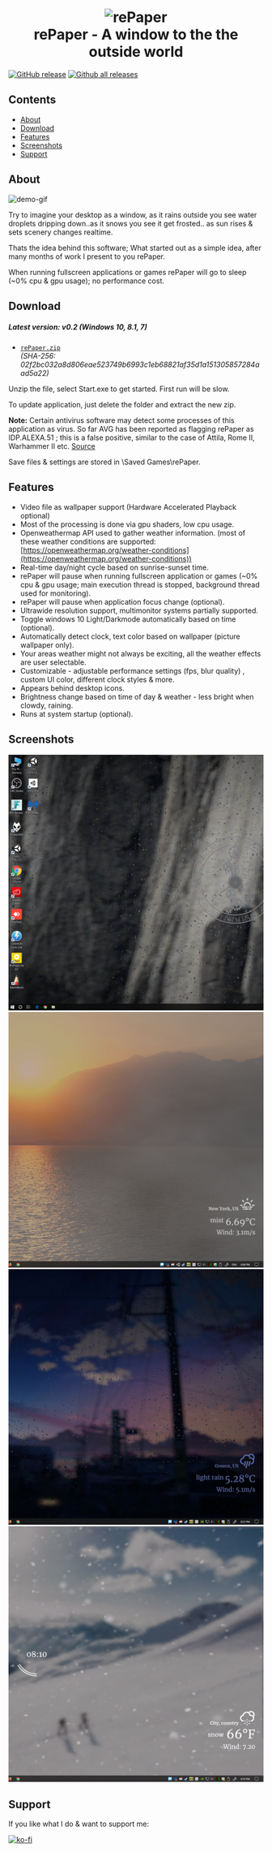 <h1 align="center">
<img src="docs/favicon.ico" alt="rePaper" width="128"//>
<br/>
rePaper - A window to the the outside world
</h1>

[![GitHub release](https://img.shields.io/github/release/rocksdanister/rePaper/all.svg)](https://github.com/rocksdanister/rePaper/releases)
[![Github all releases](https://img.shields.io/github/downloads/rocksdanister/rePaper/total.svg)](https://github.com/rocksdanister/rePaper/releases)

## Contents

- [About](#about)
- [Download](#download)
- [Features](#features)
- [Screenshots](#screenshots)
- [Support](#support)

## About
![demo-gif](./resources/htmlbanner_gif.gif?raw=true "demo")

Try to imagine your desktop as a window, as it rains outside you see water droplets dripping down..as it snows you see it get frosted.. as sun rises & sets scenery changes realtime.

Thats the idea behind this software; What started out as a simple idea, after many months of work I present to you rePaper.

When running fullscreen applications or games rePaper will go to sleep (~0% cpu & gpu usage); no performance cost.

## Download
##### Latest version: v0.2 (Windows 10, 8.1, 7)
- [`rePaper.zip`][direct-win64]  
   _(SHA-256: 02f2bc032a8d806eae523749b6993c1eb68821af35d1a151305857284aad5a22)_

[direct-win64]: https://github.com/rocksdanister/rePaper/releases/download/v0.2/rePaper.zip


Unzip the file, select Start.exe to get started. First run will be slow.

To update application, just delete the folder and extract the new zip.

**Note:** Certain antivirus software may detect some processes of this application as virus. So far AVG has been reported as flagging  rePaper as IDP.ALEXA.51 ; this is a false positive, similar to the case of Attila, Rome II, Warhammer II etc. <a href="https://sensorstechforum.com/what-is-idp-alexa-51-and-should-you-remove-it/">Source</a>

Save files & settings are stored in <username>\Saved Games\rePaper.

## Features

* Video file as wallpaper support (Hardware Accelerated Playback optional)
* Most of the processing is done via gpu shaders, low cpu usage.
* Openweathermap API used to gather weather information. 
  (most of these weather conditions are supported: [https://openweathermap.org/weather-conditions](https://openweathermap.org/weather-conditions))
 * Real-time day/night cycle based on sunrise-sunset time.  
* rePaper will pause when running fullscreen application or games (~0% cpu & gpu usage; main execution thread is stopped, background thread used for monitoring).
* rePaper will pause when application focus change (optional).
* Ultrawide resolution support, multimonitor systems partially supported.
* Toggle windows 10 Light/Darkmode automatically based on time (optional).
* Automatically detect clock, text color based on wallpaper (picture wallpaper only).
* Your areas weather might not always be exciting, all the weather effects are user selectable.
* Customizable -  adjustable performance settings (fps, blur quality) , custom UI color, different clock styles & more.
* Appears behind desktop icons.
* Brightness change based on time of day & weather - less bright when clowdy, raining.
* Runs at system startup (optional).

## Screenshots
![desktop](./docs/images/preview/1_2x.jpg?raw=true "desktop")
![desktop2](./docs/images/preview/2_2x.jpg?raw=true "desktop2")
![desktop3](./docs/images/preview/6_2x.jpg?raw=true "desktop3")
![desktop4](./docs/images/preview/5_2x.jpg?raw=true "desktop4")

## Support
If you like what I do & want to support me:

[![ko-fi](https://www.ko-fi.com/img/githubbutton_sm.svg)](https://ko-fi.com/P5P1U8NQ)
